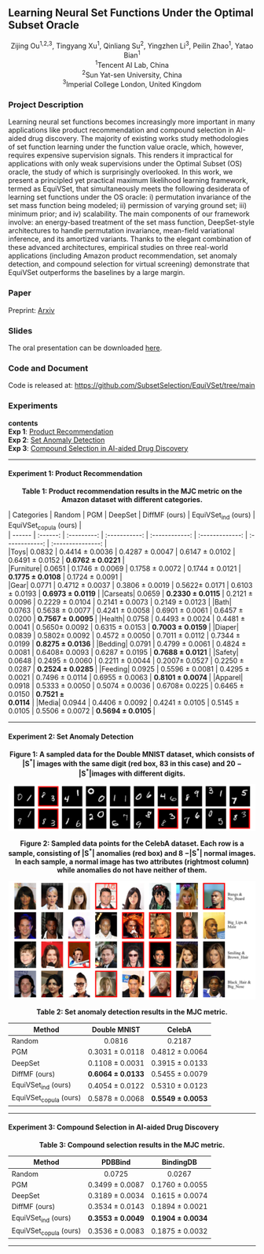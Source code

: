 ## Learning Neural Set Functions Under the Optimal Subset Oracle

<center>
Zijing Ou<sup>1,2,3</sup>, Tingyang Xu<sup>1</sup>, Qinliang Su<sup>2</sup>, Yingzhen Li<sup>3</sup>, Peilin Zhao<sup>1</sup>, Yatao Bian<sup>1</sup> <br>
<sup>1</sup>Tencent AI Lab, China <br>
<sup>2</sup>Sun Yat-sen University, China <br>
<sup>3</sup>Imperial College London, United Kingdom <br>
</center>

### Project Description

Learning neural set functions becomes increasingly more important in many applications like product recommendation and compound selection in AI-aided drug discovery. The majority of existing works study methodologies of set function learning under the function value oracle, which, however, requires expensive supervision signals. This renders it impractical for applications with only weak supervisions under the Optimal Subset (OS) oracle, the study of which is surprisingly overlooked. In this work, we present a principled yet practical maximum likelihood learning framework, termed as EquiVSet, that simultaneously meets the following desiderata of learning set functions under the OS oracle: i) permutation invariance of the set mass function being modeled; ii) permission of varying ground set; iii) minimum prior; and iv) scalability. The main components of our framework involve: an energy-based treatment of the set mass function, DeepSet-style architectures to handle permutation invariance, mean-field variational inference, and its amortized variants. Thanks to the elegant combination of these advanced architectures, empirical studies on three real-world applications (including Amazon product recommendation, set anomaly detection, and compound selection for virtual screening) demonstrate that EquiVSet outperforms the baselines by a large margin.

### Paper

Preprint: [Arxiv](https://arxiv.org/abs/2203.01693)

### Slides

The oral presentation can be downloaded [here](files/equivset_slides.pdf).

### Code and Document

Code is released at:   <https://github.com/SubsetSelection/EquiVSet/tree/main>

### Experiments

**contents** <br>
**Exp 1**: [Product Recommendation](#exp1) <br>
**Exp 2**: [Set Anomaly Detection](#exp2) <br>
**Exp 3**: [Compound Selection in AI-aided Drug Discovery](#exp3)

<hr/>

#### Experiment 1: <span id="exp1">Product Recommendation</span>

<center><b>Table 1: Product recommendation results in the MJC metric on the Amazon dataset with different categories.</b></center>

| Categories | Random | PGM | DeepSet | DiffMF (ours) | EquiVSet<sub>ind</sub> (ours) | EquiVSet<sub>copula</sub> (ours) |  
| ------ | :------: | :---------: | :-----------: | :------------: | :-------------: | :------------: | :---------------: |  
|Toys| 0.0832 | 0.4414 ± 0.0036 | 0.4287 ± 0.0047 | 0.6147 ± 0.0102 | 0.6491 ± 0.0152 | <b>0.6762 <span>&#177;</span> 0.0221</b> |  
|Furniture| 0.0651 | 0.1746 ± 0.0069 | 0.1758 ± 0.0072 | 0.1744 ± 0.0121 | <b>0.1775 ± 0.0108</b> | 0.1724 ±  0.0091 |  
|Gear| 0.0771 | 0.4712 ± 0.0037 | 0.3806 ± 0.0019 | 0.5622± 0.0171 | 0.6103 ± 0.0193 | <b>0.6973 ±  0.0119</b> |
|Carseats| 0.0659 | <b>0.2330 ± 0.0115</b> | 0.2121 ± 0.0096 | 0.2229 ± 0.0104 | 0.2141 ± 0.0073 | 0.2149 ±  0.0123 |
|Bath| 0.0763 | 0.5638 ± 0.0077 | 0.4241 ± 0.0058 | 0.6901 ± 0.0061 | 0.6457 ± 0.0200 | <b>0.7567 ± 0.0095 </b>|
|Health| 0.0758 | 0.4493 ± 0.0024 | 0.4481 ± 0.0041 | 0.5650± 0.0092 | 0.6315 ± 0.0153 | <b>0.7003 ± 0.0159 </b>|
|Diaper| 0.0839 | 0.5802± 0.0092 | 0.4572 ± 0.0050 | 0.7011 ± 0.0112 | 0.7344 ± 0.0199 | <b>0.8275 ± 0.0136 </b>|
|Bedding| 0.0791 | 0.4799 ± 0.0061 | 0.4824 ± 0.0081 | 0.6408± 0.0093 | 0.6287 ± 0.0195 | <b>0.7688 ±  0.0121</b> |
|Safety| 0.0648 | 0.2495 ± 0.0060 | 0.2211 ± 0.0044 | 0.2007± 0.0527 | 0.2250 ± 0.0287 | <b>0.2524 ± 0.0285 </b>|
|Feeding| 0.0925 | 0.5596 ± 0.0081 | 0.4295 ± 0.0021 | 0.7496 ± 0.0114 | 0.6955 ± 0.0063 | <b>0.8101 ± 0.0074 </b>|
|Apparel| 0.0918 | 0.5333 ± 0.0050 | 0.5074 ± 0.0036 | 0.6708± 0.0225 | 0.6465 ± 0.0150 | <b>0.7521 ± <br> 0.0114</b> |
|Media| 0.0944 | 0.4406 ± 0.0092 | 0.4241 ± 0.0105 | 0.5145 ± 0.0105 | 0.5506 ± 0.0072 | <b>0.5694 ± 0.0105 </b>|

<hr/>

#### Experiment 2: <span id="exp2">Set Anomaly Detection</span>

<center><b>Figure 1: A sampled data for the Double MNIST dataset, which consists of |S<sup>*</sup>| images with the same digit (red box, 83 in this case) and 20 − |S<sup>*</sup>|images with different digits.</b></center>

![Double MNIST](files/mnist.png)

<center><b>Figure 2: Sampled data points for the CelebA dataset. Each row is a sample, consisting of |S<sup>*</sup>| anomalies (red box) and 8 −|S<sup>*</sup>| normal images. In each sample, a normal image has two attributes (rightmost column) while anomalies do not have neither of them.</b></center>

![CelebA](files/celeba.png)

<center><b>Table 2: Set anomaly detection results in the MJC metric.</b></center>

| Method | Double MNIST | CelebA |
| ------ | :------: | :---------: |
|Random| 0.0816 | 0.2187 |
|PGM| 0.3031 ± 0.0118 | 0.4812 ± 0.0064 |
|DeepSet| 0.1108 ± 0.0031 | 0.3915 ± 0.0133 |
|DiffMF (ours)| <b>0.6064 ± 0.0133</b> | 0.5455 ± 0.0079 |
|EquiVSet<sub>ind</sub> (ours)| 0.4054 ± 0.0122 | 0.5310 ± 0.0123 |
|EquiVSet<sub>copula</sub> (ours)| 0.5878 ± 0.0068 | <b>0.5549 ± 0.0053</b> |

<hr/>

#### Experiment 3: <span id="exp3">Compound Selection in AI-aided Drug Discovery</span>

<center><b>Table 3: Compound selection results in the MJC metric.</b></center>

| Method | PDBBind | BindingDB |
| ------ | :------: | :---------: |
|Random| 0.0725 | 0.0267 |
|PGM| 0.3499 ± 0.0087 | 0.1760 ± 0.0055 |
|DeepSet| 0.3189 ± 0.0034 | 0.1615 ± 0.0074 |
|DiffMF (ours)| 0.3534 ± 0.0143 | 0.1894 ± 0.0021 |
|EquiVSet<sub>ind</sub> (ours)| <b>0.3553 ± 0.0049</b> | <b>0.1904 ± 0.0034</b> |
|EquiVSet<sub>copula</sub> (ours)| 0.3536 ± 0.0083 | 0.1875 ± 0.0032 |

<hr/>

<!-- To cite:   -->
